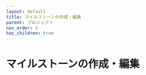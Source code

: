```yaml
---
layout: default
title: マイルストーンの作成・編集
parent: プロジェクト
nav_order: 5
has_children: true
---
```


# マイルストーンの作成・編集
